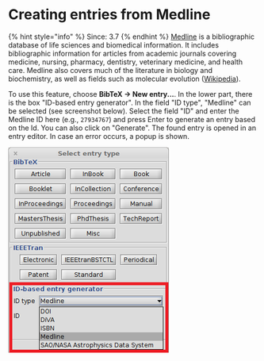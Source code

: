 # Creating entries from Medline

{% hint style="info" %}
Since: 3.7
{% endhint %}
[Medline](https://www.nlm.nih.gov/pubs/factsheets/medline.html) is a bibliographic database of life sciences and biomedical information. It includes bibliographic information for articles from academic journals covering medicine, nursing, pharmacy, dentistry, veterinary medicine, and health care. Medline also covers much of the literature in biology and biochemistry, as well as fields such as molecular evolution \([Wikipedia](https://en.wikipedia.org/wiki/MEDLINE)\).

To use this feature, choose **BibTeX → New entry...**. In the lower part, there is the box "ID-based entry generator". In the field "ID type", "Medline" can be selected \(see screenshot below\). Select the field "ID" and enter the Medline ID here \(e.g., `27934767`\) and press Enter to generate an entry based on the Id. You can also click on "Generate". The found entry is opened in an entry editor. In case an error occurs, a popup is shown.

![Screenshot of new entry dialog](../../.gitbook/assets/newentrychoosetype-idgeneratorhighlighted-medline.png)
